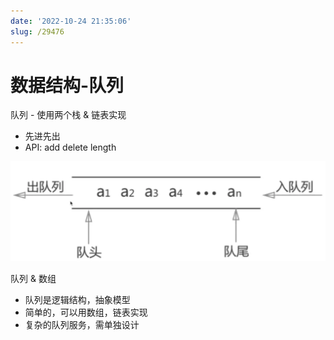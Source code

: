 ```yaml
---
date: '2022-10-24 21:35:06'
slug: /29476
---
```

# 数据结构-队列

队列 - 使用两个栈 & 链表实现 

- 先进先出
- API: add delete length

![image](./images/20221024213746.webp)

队列 & 数组

- 队列是逻辑结构，抽象模型
- 简单的，可以用数组，链表实现
- 复杂的队列服务，需单独设计
